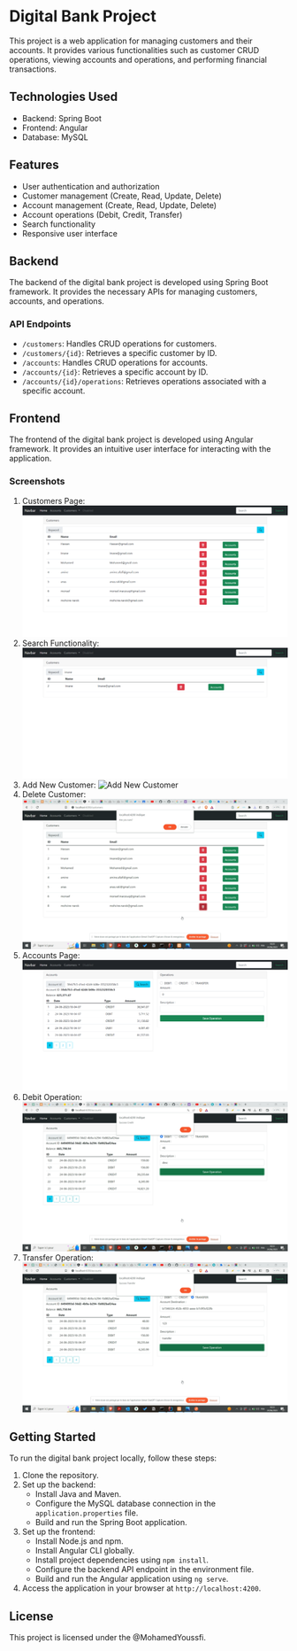 # Digital Bank Project

This project is a web application for managing customers and their accounts. It provides various functionalities such as customer CRUD operations, viewing accounts and operations, and performing financial transactions.

## Technologies Used

- Backend: Spring Boot
- Frontend: Angular
- Database: MySQL

## Features

- User authentication and authorization
- Customer management (Create, Read, Update, Delete)
- Account management (Create, Read, Update, Delete)
- Account operations (Debit, Credit, Transfer)
- Search functionality
- Responsive user interface

## Backend

The backend of the digital bank project is developed using Spring Boot framework. It provides the necessary APIs for managing customers, accounts, and operations.

### API Endpoints

- `/customers`: Handles CRUD operations for customers.
- `/customers/{id}`: Retrieves a specific customer by ID.
- `/accounts`: Handles CRUD operations for accounts.
- `/accounts/{id}`: Retrieves a specific account by ID.
- `/accounts/{id}/operations`: Retrieves operations associated with a specific account.

## Frontend

The frontend of the digital bank project is developed using Angular framework. It provides an intuitive user interface for interacting with the application.

### Screenshots

1. Customers Page: ![Customers Page](/screenshots/1-customers.png)
2. Search Functionality: ![Search Functionality](/screenshots/2-search.png)
3. Add New Customer: ![Add New Customer](/screenshots/3-new-customer.png)
4. Delete Customer: ![Delete Customer](/screenshots/4-delete.png)
5. Accounts Page: ![Accounts Page](/screenshots/5-accounts.png)
6. Debit Operation: ![Debit Operation](/screenshots/6-debit.png)
7. Transfer Operation: ![Transfer Operation](/screenshots/7-transfer.png)

## Getting Started

To run the digital bank project locally, follow these steps:

1. Clone the repository.
2. Set up the backend:
   - Install Java and Maven.
   - Configure the MySQL database connection in the `application.properties` file.
   - Build and run the Spring Boot application.
3. Set up the frontend:
   - Install Node.js and npm.
   - Install Angular CLI globally.
   - Install project dependencies using `npm install`.
   - Configure the backend API endpoint in the environment file.
   - Build and run the Angular application using `ng serve`.
4. Access the application in your browser at `http://localhost:4200`.


## License

This project is licensed under the @MohamedYoussfi.
